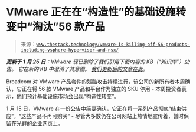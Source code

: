 <!--yml

category: 未分类

date: 2024-05-27 14:53:01

-->

# VMware 正在在“构造性”的基础设施转变中“淘汰”56 款产品

> 来源：[`www.thestack.technology/vmware-is-killing-off-56-products-including-vsphere-hypervisor-and-nsx/`](https://www.thestack.technology/vmware-is-killing-off-56-products-including-vsphere-hypervisor-and-nsx/)

***更新于 1 月 25 日**：VMware 现已删除了我们引用下面内容的 KB（“知识库”）公告。 它在新的 KB 中澄清了其意图。* [*我们更新后的文章在此*](https://www.thestack.technology/vmware-clarifies-portfolio-rationalisation-after-deleting-a-post-that-shocked-customers/)*。*

Broadcom 对 VMware 产品套件的残酷攻击持续进行，该公司的新所有者本周确认，它正在将 56 款 VMware 产品和平台作为独立的 SKU 停用 - 本周投资者表示，他们预计基础设施市场会出现“构造性转变”。

1 月 15 日，VMware 在一份[公告](https://kb.vmware.com/s/article/96168?lang=en_US&ref=thestack.technology)中简要确认，它正在将一系列产品彻底“结束供应”，“这些产品不再可购买” - 尽管大多数仍在公司网站上热情地宣传着，暂时保留在光鲜的企业网页上。
